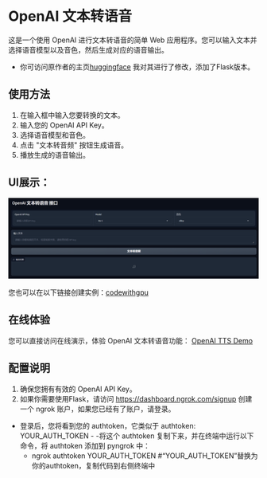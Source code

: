 # OpenAI 文本转语音

这是一个使用 OpenAI 进行文本转语音的简单 Web 应用程序。您可以输入文本并选择语音模型以及音色，然后生成对应的语音输出。
 - 你可访问原作者的主页[huggingface](https://huggingface.co/ysharma)
我对其进行了修改，添加了Flask版本。

## 使用方法

1. 在输入框中输入您要转换的文本。
2. 输入您的 OpenAI API Key。
3. 选择语音模型和音色。
4. 点击 "文本转音频" 按钮生成语音。
5. 播放生成的语音输出。

## UI展示：

![Preview](https://raw.githubusercontent.com/Ccj0221/OpenAI_TTS/master/UI/gradio_ui.png?sanitize=true)

您也可以在以下链接创建实例：[codewithgpu](https://www.codewithgpu.com/u/J_0221)

## 在线体验

您可以直接访问在线演示，体验 OpenAI 文本转语音功能：
[OpenAI TTS Demo](https://huggingface.co/spaces/ysharma/OpenAI_TTS_New)

## 配置说明

1. 确保您拥有有效的 OpenAI API Key。
2. 如果你需要使用Flask，请访问 https://dashboard.ngrok.com/signup 创建一个 ngrok 账户，如果您已经有了账户，请登录。
- 登录后，您将看到您的 authtoken，它类似于 authtoken: YOUR_AUTH_TOKEN -
  -将这个 authtoken 复制下来，并在终端中运行以下命令，将 authtoken 添加到 pyngrok 中：
   -  ngrok authtoken YOUR_AUTH_TOKEN #“YOUR_AUTH_TOKEN”替换为你的authtoken，复制代码到右侧终端中
